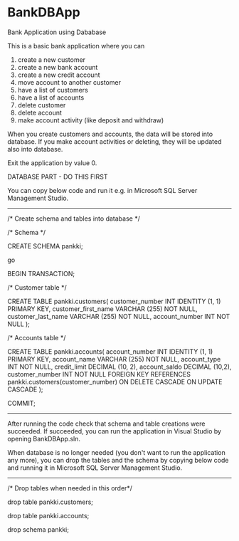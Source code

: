 # BankDBApp
Bank Application using Dababase

This is a basic bank application where you can

1) create a new customer
2) create a new bank account
3) create a new credit account
4) move account to another customer
5) have a list of customers
6) have a list of accounts
7) delete customer
8) delete account
9) make account activity (like deposit and withdraw)

When you create customers and accounts, the data will be stored into database. If you make account activities or deleting, they will be updated also into database.

Exit the application by value 0.

DATABASE PART - DO THIS FIRST

You can copy below code and run it e.g. in Microsoft SQL Server Management Studio.

******************************

/* Create schema and tables into database */
  
/* Schema */

CREATE SCHEMA pankki;

go

BEGIN TRANSACTION;

/* Customer table */

CREATE TABLE pankki.customers(
customer_number INT IDENTITY (1, 1) PRIMARY KEY,
customer_first_name VARCHAR (255) NOT NULL,
customer_last_name  VARCHAR (255) NOT NULL,
account_number INT NOT NULL
);

/* Accounts table */

CREATE TABLE pankki.accounts(
account_number INT IDENTITY (1, 1) PRIMARY KEY,
account_name VARCHAR (255) NOT NULL,
account_type  INT NOT NULL,
credit_limit DECIMAL (10, 2),
account_saldo DECIMAL (10,2),
customer_number INT NOT NULL FOREIGN KEY REFERENCES pankki.customers(customer_number) ON DELETE CASCADE ON UPDATE CASCADE
);

COMMIT;

******************************

After running the code check that schema and table creations were succeeded. If succeeded, you can run the application in Visual Studio by opening BankDBApp.sln.

When database is no longer needed (you don't want to run the application any more), you can drop the tables and the schema by copying below code and running it in Microsoft SQL Server Management Studio.

******************************

/* Drop tables when needed in this order*/

drop table pankki.customers;

drop table pankki.accounts;

drop schema pankki;
